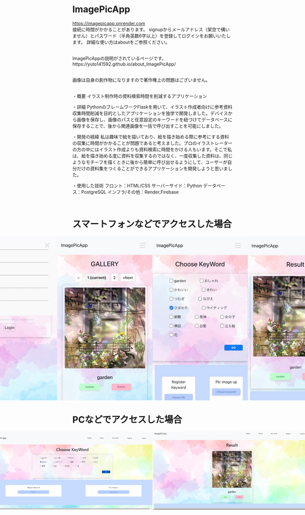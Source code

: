 # ImagePicApp

https://imagepicapp.onrender.com
<br>
接続に時間がかかることがあります。
signupからメールアドレス（架空で構いません）とパスワード（半角英数6字以上）を登録してログインをお願いいたします。
詳細な使い方はaboutをご参照ください。
<p></p>
<br>
<!-- VSCodeで実行する場合はお手数ですが、[<>Code ▼ → Download ZIP] よりZIPファイルをダウンロードしていただき、VSCodeで File>Open Folder... からImagePicApp-mainを開いてImagePicApp.pyファイルの実行をお願いいたします。'http://localhost:5000/' のリンクに飛ぶとImagePicAppをご利用いただけます。
<p></p>
<br> -->
ImagePicAppの説明がされているページです。
<br>
https://yuto141592.github.io/about_ImagePicApp/
<p></p>
<br>
画像は自身の創作物になりますので著作権上の問題はございません。
<p></p>
<br>
・概要
イラスト制作時の資料検索時間を削減するアプリケーション

・詳細
PythonのフレームワークFlaskを用いて、イラスト作成者向けに参考資料収集時間削減を目的としたアプリケーションを独学で開発しました。デバイスから画像を保存し、画像のパスと任意設定のキーワードを紐づけてデータベースに保存することで、後から関連画像を一括で呼び出すことを可能にしました。

・開発の経緯
私は趣味で絵を描いており、絵を描き始める際に参考にする資料の収集に時間がかかることが問題であると考えました。プロのイラストレーターの方の中にはイラスト作成よりも資料検索に時間をかける人もいます。そこで私は、絵を描き始める度に資料を収集するのではなく、一度収集した資料は、同じようなモチーフを描くときに後から簡単に呼び出せるようにして、ユーザーが自分だけの資料集をつくることができるアプリケーションを開発しようと思いました。

・使用した技術
フロント：HTML/CSS
サーバーサイド：Python
データベース：PostgreSQL
インフラ/その他：Render,Firebase
<p></p>
<br>

# スマートフォンなどでアクセスした場合
<div style="display: flex; justify-content:center;">
    <img src="UI/画像1.jpg" width="300">
    <img src="UI/画像2.jpg" width="300">
    <img src="UI/画像5.jpg" width="300">
    <img src="UI/画像6.jpg" width="300">
    <img src="UI/画像7.jpg" width="300">
    <img src="UI/画像8.jpg" width="300">
</div>

# PCなどでアクセスした場合
<div style="display: flex; justify-content:center;">
    <img src="UI/画像9.png" width="600">
    <img src="UI/画像10.png" width="600">
    <img src="UI/画像11.png" width="600">
    <img src="UI/画像12.png" width="600">
    <img src="UI/画像13.png" width="600">
    <img src="UI/画像14.png" width="600">
</div>
